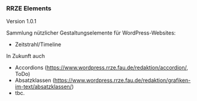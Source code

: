 ### RRZE Elements

Version 1.0.1

Sammlung nützlicher Gestaltungselemente für WordPress-Websites:

- Zeitstrahl/Timeline

In Zukunft auch
- Accordions (https://www.wordpress.rrze.fau.de/redaktion/accordion/, ToDo)
- Absatzklassen (https://www.wordpress.rrze.fau.de/redaktion/grafiken-im-text/absatzklassen/)
- tbc.

